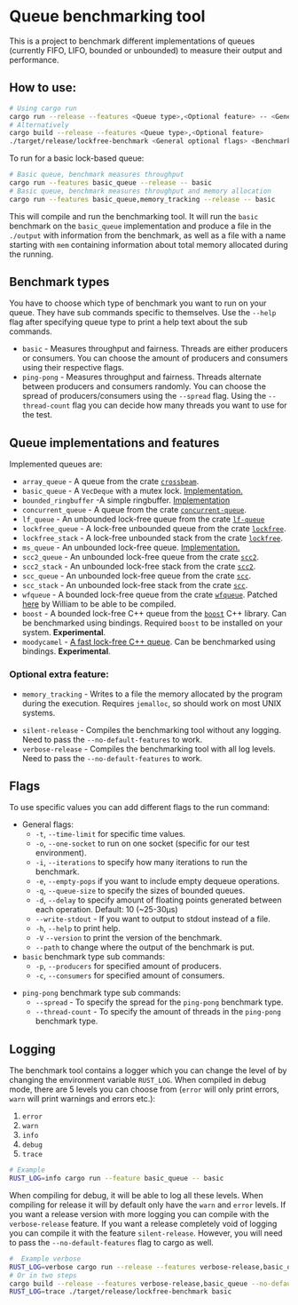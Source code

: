 # Queue benchmarking tool
This is a project to benchmark different implementations of queues (currently 
FIFO, LIFO, bounded or unbounded) to measure their output and performance.

## How to use:
```bash
# Using cargo run
cargo run --release --features <Queue type>,<Optional feature> -- <General optional flags> <Benchmark type> <Optional flags for benchmark type>
# Alternatively
cargo build --release --features <Queue type>,<Optional feature>
./target/release/lockfree-benchmark <General optional flags> <Benchmark type> <Optional flags for benchmark type>
```

To run for a basic lock-based queue:
```bash
# Basic queue, benchmark measures throughput
cargo run --features basic_queue --release -- basic
# Basic queue, benchmark measures throughput and memory allocation
cargo run --features basic_queue,memory_tracking --release -- basic
```
This will compile and run the benchmarking tool. It will run the `basic` benchmark on the `basic_queue` implementation and produce a file in the `./output` with information from the benchmark, as well as a file with a name starting with `mem` containing information about total memory allocated during the running.
## Benchmark types
You have to choose which type of benchmark you want to run on your queue. They have sub commands specific to themselves. Use the `--help` flag after specifying queue type to print a help text about the sub commands.
* `basic` - Measures throughput and fairness. Threads are either producers or consumers. You can choose the amount of producers and consumers using their respective flags.
* `ping-pong` - Measures throughput and fairness. Threads alternate between producers and consumers randomly. You can choose the spread of producers/consumers using the `--spread` flag. Using the `--thread-count` flag you can decide how many threads you want to use for the test.
## Queue implementations and features
Implemented queues are:
* `array_queue` - A queue from the crate [`crossbeam`](https://crates.io/crates/crossbeam).
* `basic_queue` - A `VecDeque` with a mutex lock.  [Implementation.](https://github.com/WilleBerg/lockfree-benchmark/blob/main/src/queues/basic_queue.rs) 
* `bounded_ringbuffer` -A simple ringbuffer. [Implementation](https://github.com/WilleBerg/lockfree-benchmark/blob/main/src/queues/bounded_ringbuffer.rs)
* `concurrent_queue` - A queue from the crate [`concurrent-queue`](https://crates.io/crates/concurrent-queue).
* `lf_queue` - An unbounded lock-free queue from the crate [`lf-queue`](https://crates.io/crates/lf-queue)
* `lockfree_queue` - A lock-free unbounded queue from the crate [`lockfree`](https://crates.io/crates/lockfree).
* `lockfree_stack` - A lock-free unbounded stack from the crate [`lockfree`](https://crates.io/crates/lockfree).
* `ms_queue` - An unbounded lock-free queue. [Implementation.](https://github.com/WilleBerg/lockfree-benchmark/blob/main/src/queues/ms_queue.rs)
* `scc2_queue` - An unbounded lock-free queue from the crate [`scc2`](https://crates.io/crates/scc2).
* `scc2_stack` - An unbounded lock-free stack from the crate [`scc2`](https://crates.io/crates/scc2).
* `scc_queue` - An unbounded lock-free queue from the crate [`scc`](https://crates.io/crates/scc).
* `scc_stack` - An unbounded lock-free stack from the crate [`scc`](https://crates.io/crates/scc).
* `wfqueue` - A bounded lock-free queue from the crate [`wfqueue`](https://crates.io/crates/wfqueue). Patched [here](https://github.com/WilleBerg/wfqueue) by William to be able to be compiled.
* `boost` - A bounded lock-free C++ queue from the [`boost`](https://www.boost.org/) C++ library. Can be benchmarked using bindings. Required `boost` to be installed on your system. **Experimental**.
* `moodycamel` - [A fast lock-free C++ queue](https://github.com/cameron314/concurrentqueue). Can be benchmarked using bindings. **Experimental**.
### Optional extra feature:
* `memory_tracking` - Writes to a file the memory allocated by the program
during the execution. Requires `jemalloc`, so should work on most UNIX systems.
- `silent-release` - Compiles the benchmarking tool without any logging. Need to pass the `--no-default-features`  to work.
- `verbose-release` - Compiles the benchmarking tool with all log levels. Need to pass the `--no-default-features`  to work.
## Flags
To use specific values you can add different flags to the run command:
* General flags:
    * `-t`, `--time-limit` for specific time values.
    * `-o`, `--one-socket` to run on one socket (specific for our test environment).
    * `-i`, `--iterations` to specify how many iterations to run the benchmark.
    * `-e`, `--empty-pops` if you want to include empty dequeue operations.
    * `-q`, `--queue-size` to specify the sizes of bounded queues.
    * `-d`, `--delay` to specify amount of floating points generated between each operation. Default: 10 (~25-30μs)
    * `--write-stdout` - If you want to output to stdout instead of a file.
    * `-h`, `--help` to print help.
    * `-V` `--version` to print the version of the benchmark.
    * `--path` to change where the output of the benchmark is put.
* `basic` benchmark type sub commands:
    * `-p`, `--producers` for specified amount of producers.
    * `-c`, `--consumers` for specified amount of consumers.
- `ping-pong` benchmark type sub commands:
    * `--spread` - To specify the spread for the `ping-pong` benchmark type.
    * `--thread-count` - To specify the amount of threads in the `ping-pong` benchmark type.
## Logging
The benchmark tool contains a logger which you can change the level of by changing the environment variable `RUST_LOG`. When compiled in debug mode, there are 5 levels you can choose from (`error` will only print errors, `warn` will print warnings and errors etc.):
1. `error`
2. `warn`
3. `info`
4. `debug`
5. `trace`
```bash
# Example
RUST_LOG=info cargo run --feature basic_queue -- basic
```
When compiling for debug, it will be able to log all these levels. When compiling for release it will by default only have the `warn` and `error` levels. If you want a release version with more logging you can compile with the `verbose-release` feature. If you want a release completely void of logging you can compile it with the feature `silent-release`. However, you will need to pass the `--no-default-features` flag to cargo as well.
```bash
#  Example verbose
RUST_LOG=verbose cargo run --release --features verbose-release,basic_queue --no-default-features -- basic
# Or in two steps
cargo build --release --features verbose-release,basic_queue --no-default-features
RUST_LOG=trace ./target/release/lockfree-benchmark basic
```
